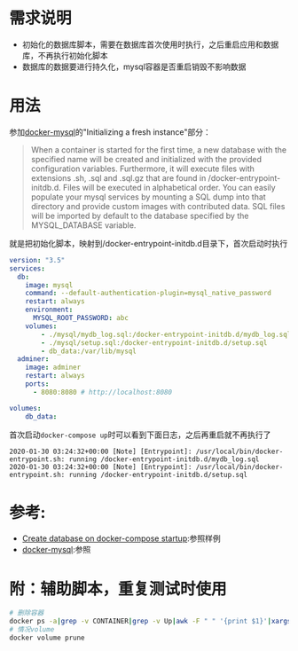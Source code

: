 # 需求说明
- 初始化的数据库脚本，需要在数据库首次使用时执行，之后重启应用和数据库，不再执行初始化脚本
- 数据库的数据要进行持久化，mysql容器是否重启销毁不影响数据

# 用法
参加[docker-mysql](https://hub.docker.com/_/mysql)的"Initializing a fresh instance"部分：

>When a container is started for the first time, a new database with the specified name will be created and initialized with the provided configuration variables. Furthermore, it will execute files with extensions .sh, .sql and .sql.gz that are found in /docker-entrypoint-initdb.d. Files will be executed in alphabetical order. You can easily populate your mysql services by mounting a SQL dump into that directory and provide custom images with contributed data. SQL files will be imported by default to the database specified by the MYSQL_DATABASE variable.

就是把初始化脚本，映射到/docker-entrypoint-initdb.d目录下，首次启动时执行
```yml
version: "3.5"
services:
  db:
    image: mysql
    command: --default-authentication-plugin=mysql_native_password
    restart: always
    environment:
      MYSQL_ROOT_PASSWORD: abc
    volumes:
        - ./mysql/mydb_log.sql:/docker-entrypoint-initdb.d/mydb_log.sql
        - ./mysql/setup.sql:/docker-entrypoint-initdb.d/setup.sql
        - db_data:/var/lib/mysql
  adminer:
    image: adminer
    restart: always
    ports:
      - 8080:8080 # http://localhost:8080

volumes:
    db_data:
```

首次启动`docker-compose up`时可以看到下面日志，之后再重启就不再执行了
```
2020-01-30 03:24:32+00:00 [Note] [Entrypoint]: /usr/local/bin/docker-entrypoint.sh: running /docker-entrypoint-initdb.d/mydb_log.sql
2020-01-30 03:24:32+00:00 [Note] [Entrypoint]: /usr/local/bin/docker-entrypoint.sh: running /docker-entrypoint-initdb.d/setup.sql
```

# 参考:

- [Create database on docker-compose startup](https://stackoverflow.com/questions/43322033/create-database-on-docker-compose-startup):参照样例
- [docker-mysql](https://hub.docker.com/_/mysql):参照

# 附：辅助脚本，重复测试时使用
```bash
# 删除容器
docker ps -a|grep -v CONTAINER|grep -v Up|awk -F " " '{print $1}'|xargs docker rm
# 情况volume
docker volume prune
```